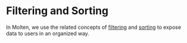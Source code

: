 # Filtering and Sorting

In Molten, we use the related concepts of [filtering](./filter) and [sorting](./sort) to expose data to users in an organized way.